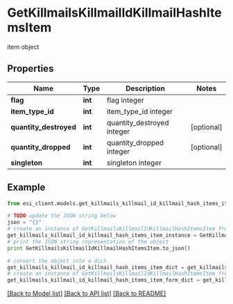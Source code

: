# GetKillmailsKillmailIdKillmailHashItemsItem

item object

## Properties

Name | Type | Description | Notes
------------ | ------------- | ------------- | -------------
**flag** | **int** | flag integer | 
**item_type_id** | **int** | item_type_id integer | 
**quantity_destroyed** | **int** | quantity_destroyed integer | [optional] 
**quantity_dropped** | **int** | quantity_dropped integer | [optional] 
**singleton** | **int** | singleton integer | 

## Example

```python
from esi_client.models.get_killmails_killmail_id_killmail_hash_items_item import GetKillmailsKillmailIdKillmailHashItemsItem

# TODO update the JSON string below
json = "{}"
# create an instance of GetKillmailsKillmailIdKillmailHashItemsItem from a JSON string
get_killmails_killmail_id_killmail_hash_items_item_instance = GetKillmailsKillmailIdKillmailHashItemsItem.from_json(json)
# print the JSON string representation of the object
print GetKillmailsKillmailIdKillmailHashItemsItem.to_json()

# convert the object into a dict
get_killmails_killmail_id_killmail_hash_items_item_dict = get_killmails_killmail_id_killmail_hash_items_item_instance.to_dict()
# create an instance of GetKillmailsKillmailIdKillmailHashItemsItem from a dict
get_killmails_killmail_id_killmail_hash_items_item_form_dict = get_killmails_killmail_id_killmail_hash_items_item.from_dict(get_killmails_killmail_id_killmail_hash_items_item_dict)
```
[[Back to Model list]](../README.md#documentation-for-models) [[Back to API list]](../README.md#documentation-for-api-endpoints) [[Back to README]](../README.md)


